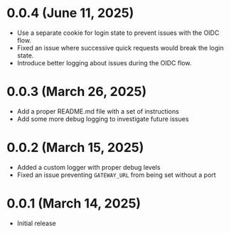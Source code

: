# 0.0.4 (June 11, 2025)
- Use a separate cookie for login state to prevent issues with the OIDC flow.
- Fixed an issue where successive quick requests would break the login state.
- Introduce better logging about issues during the OIDC flow.

# 0.0.3 (March 26, 2025)
- Add a proper README.md file with a set of instructions
- Add some more debug logging to investigate future issues

# 0.0.2 (March 15, 2025)
- Added a custom logger with proper debug levels
- Fixed an issue preventing `GATEWAY_URL` from being set without a port

# 0.0.1 (March 14, 2025)
- Initial release
